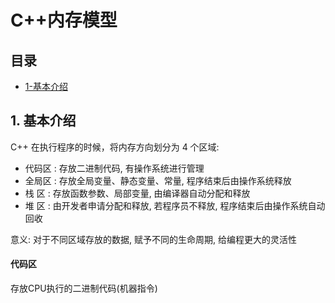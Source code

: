 # C++内存模型
## 目录
 - [1-基本介绍](#1-基本介绍)
 
## 1. 基本介绍
C++ 在执行程序的时候，将内存方向划分为 4 个区域:  
  - 代码区 : 存放二进制代码, 有操作系统进行管理  
  - 全局区 : 存放全局变量、静态变量、常量, 程序结束后由操作系统释放  
  - 栈  区 : 存放函数参数、局部变量, 由编译器自动分配和释放
  - 堆  区 : 由开发者申请分配和释放, 若程序员不释放, 程序结束后由操作系统自动回收  

意义: 对于不同区域存放的数据, 赋予不同的生命周期, 给编程更大的灵活性

#### 代码区
存放CPU执行的二进制代码(机器指令)
